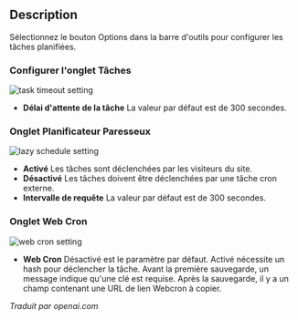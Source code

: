 <!-- Filename: Help5.x:Scheduled_Tasks:_Options / Display title: Configuration des tâches planifiées -->

## Description

Sélectionnez le bouton Options dans la barre d'outils pour configurer les tâches planifiées.

### Configurer l'onglet Tâches

![task timeout setting](../../../fr/images/maintenance/scheduled-tasks-options-configure-tasks.png)

- **Délai d'attente de la tâche** La valeur par défaut est de 300 secondes.

### Onglet Planificateur Paresseux

![lazy schedule setting](../../../fr/images/maintenance/scheduled-tasks-options-lazy-scheduler.png)

- **Activé** Les tâches sont déclenchées par les visiteurs du site.
- **Désactivé** Les tâches doivent être déclenchées par une tâche cron externe.
- **Intervalle de requête** La valeur par défaut est de 300 secondes.

### Onglet Web Cron

![web cron setting](../../../fr/images/maintenance/scheduled-tasks-options-webcron.png)

- **Web Cron** Désactivé est le paramètre par défaut. Activé nécessite un hash pour déclencher la tâche. Avant la première sauvegarde, un message indique qu'une clé est requise. Après la sauvegarde, il y a un champ contenant une URL de lien Webcron à copier.

*Traduit par openai.com*
